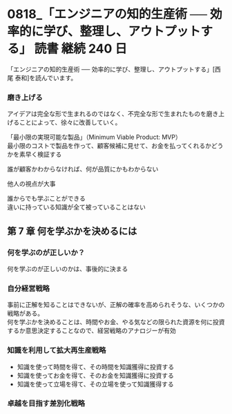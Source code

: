 # 0818\_「エンジニアの知的生産術 ── 効率的に学び、整理し、アウトプットする」 読書 継続 240 日

「エンジニアの知的生産術 ── 効率的に学び、整理し、アウトプットする」[西尾 泰和]を読んでいます。

### 磨き上げる

アイデアは完全な形で生まれるのではなく、不完全な形で生まれたものを磨き上げることによって、徐々に改善していく。

「最小限の実現可能な製品」（Minimum Viable Product: MVP）  
最小限のコストで製品を作って、顧客候補に見せて、お金を払ってくれるかどうかを素早く検証する

誰が顧客かわからなければ、何が品質にかもわからない

他人の視点が大事

誰からでも学ぶことができる  
違いに持っている知識が全て被っていることはない

## 第 7 章 何を学ぶかを決めるには

### 何を学ぶのが正しいか？

何を学ぶのが正しいのかは、事後的に決まる

### 自分経営戦略

事前に正解を知ることはできないが、正解の確率を高められそうな、いくつかの戦略がある。  
何を学ぶかを決めることは、時間やお金、やる気などの限られた資源を何に投資するか意思決定することなので、経営戦略のアナロジーが有効

### 知識を利用して拡大再生産戦略

- 知識を使って時間を得て、その時間を知識獲得に投資する
- 知識を使ってお金を得て、そのお金を知識獲得に投資する
- 知識を使って立場を得て、その立場を使って知識獲得する

### 卓越を目指す差別化戦略
